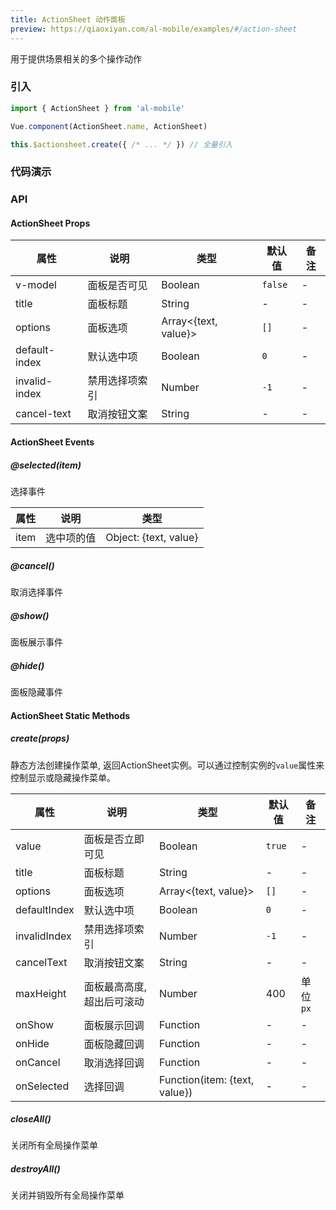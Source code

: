 ```yaml
---
title: ActionSheet 动作面板
preview: https://qiaoxiyan.com/al-mobile/examples/#/action-sheet
---
```


用于提供场景相关的多个操作动作

### 引入

```javascript
import { ActionSheet } from 'al-mobile'

Vue.component(ActionSheet.name, ActionSheet)

this.$actionsheet.create({ /* ... */ }) // 全量引入
```

### 代码演示
<!-- DEMO -->

### API

#### ActionSheet Props
|属性 | 说明 | 类型 | 默认值 | 备注 |
|----|-----|------|------|------|
|v-model|面板是否可见|Boolean| `false`|-|
|title|面板标题|String|-|-|
|options|面板选项| Array<{text, value}>| `[]`|-|
|default-index|默认选中项| Boolean| `0`|-|
|invalid-index|禁用选择项索引 |Number|`-1`|-|
|cancel-text|取消按钮文案 |String |-|-|

#### ActionSheet Events

##### @selected(item)
选择事件

|属性 | 说明 | 类型 |
|----|-----|------|
|item| 选中项的值 | Object: {text, value} |

##### @cancel()
取消选择事件

##### @show()
面板展示事件

##### @hide()
面板隐藏事件

#### ActionSheet Static Methods

##### create(props)
静态方法创建操作菜单, 返回ActionSheet实例。可以通过控制实例的`value`属性来控制显示或隐藏操作菜单。

|属性 | 说明 | 类型 | 默认值 | 备注 |
|----|-----|------|------|------|
|value|面板是否立即可见|Boolean| `true`|-|
|title|面板标题|String|-|-|
|options|面板选项| Array<{text, value}>| `[]`|-|
|defaultIndex|默认选中项| Boolean| `0`|-|
|invalidIndex|禁用选择项索引 |Number|`-1`|-|
|cancelText|取消按钮文案 |String |-|-|
|maxHeight|面板最高高度, 超出后可滚动|Number|400|单位`px`|
|onShow|面板展示回调|Function|-|-|
|onHide|面板隐藏回调|Function|-|-|
|onCancel|取消选择回调|Function|-|-|
|onSelected|选择回调|Function(item: {text, value})|-|-|

##### closeAll()
关闭所有全局操作菜单

##### destroyAll()
关闭并销毁所有全局操作菜单
